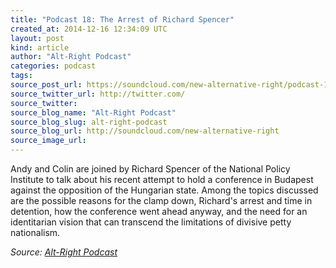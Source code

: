 ```yaml
---
title: "Podcast 18: The Arrest of Richard Spencer"
created_at: 2014-12-16 12:34:09 UTC
layout: post
kind: article
author: "Alt-Right Podcast"
categories: podcast
tags: 
source_post_url: https://soundcloud.com/new-alternative-right/podcast-18-the-arrest-of-richard-spencer
source_twitter_url: http://twitter.com/
source_twitter: 
source_blog_name: "Alt-Right Podcast"
source_blog_slug: alt-right-podcast
source_blog_url: http://soundcloud.com/new-alternative-right
source_image_url: 
---
```

Andy and Colin are joined by Richard Spencer of the National Policy Institute to talk about his recent attempt to hold a conference in Budapest against the opposition of the Hungarian state. Among the topics discussed are the possible reasons for the clamp down, Richard's arrest and time in detention, how the conference went ahead anyway, and the need for an identitarian vision that can transcend the limitations of divisive petty nationalism.<div class="">
    <i>Source: <a href="http://soundcloud.com/new-alternative-right">Alt-Right Podcast</a></i>
</div>
